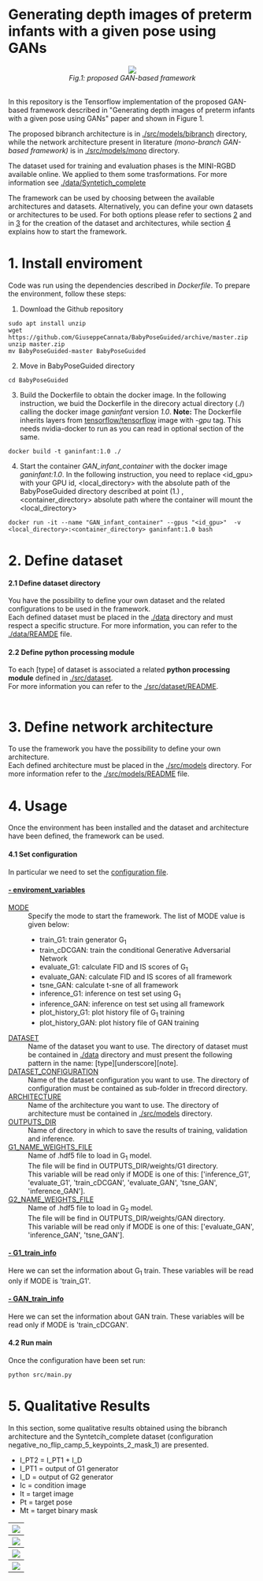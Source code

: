 # Generating depth images of preterm infants with a given pose using GANs

<div align="center">
    <img src="./resources/workflow.png">
    <br>
    <figcaption ><em>Fig.1: proposed GAN-based framework</em></figcaption>
</div>
<br>

In this repository is the Tensorflow implementation of the proposed GAN-based framework described in "Generating depth images of preterm infants with a given pose using GANs"
paper and shown in Figure 1. 

The proposed bibranch architecture is in <a href="./src/models/bibranch">./src/models/bibranch<a> directory, 
while the network architecture present in literature <i>(mono-branch GAN-based framework)</i> is in <a href="./src/models/mono">./src/models/mono<a> directory.

The dataset used for training and evaluation phases is the MINI-RGBD available online. We applied to them some trasformations. For more information see <a href="./data/Syntetich_complete">./data/Syntetich_complete</a>

The framework can be used by choosing between the available architectures and datasets. Alternatively, you can define your own datasets or architectures to be used.
For both options please refer to sections <a href="#2-define-dataset">2</a> and in <a href="#3-define-network-architecture">3</a>
for the creation of the dataset and architectures, while section <a href="#2-define-dataset">4</a> explains how to start the framework.

# 1. Install enviroment

Code was run using the dependencies described in <i>Dockerfile</i>. To prepare the environment, follow these steps:

1. Download the Github repository
```
sudo apt install unzip
wget https://github.com/GiuseppeCannata/BabyPoseGuided/archive/master.zip
unzip master.zip
mv BabyPoseGuided-master BabyPoseGuided
```

2. Move in BabyPoseGuided directory
```
cd BabyPoseGuided
```

3. Build the Dockerfile to obtain the docker image. In the following instruction, we buid the Dockerfile in the direcory actual directory (./) calling the docker image <i>ganinfant</i> version <i>1.0</i>.
<b>Note:</b> The Dockerfile inherits layers from <a href="https://hub.docker.com/r/tensorflow/tensorflow">tensorflow/tensorflow</a> image with <i>-gpu</i> tag. This needs nvidia-docker to run as you can read in optional section of the same.
```
docker build -t ganinfant:1.0 ./
```

	
4. Start the container <i>GAN_infant_container</i> with the docker image <i>ganinfant:1.0</i>. 
In the following instruction, you need to replace <id_gpu> with your GPU id, <local_directory> with the absolute path of the 
BabyPoseGuided directory described at point (1.) , <container_directory> absolute path where the container will mount the <local_directory>
```
docker run -it --name "GAN_infant_container" --gpus "<id_gpu>"  -v <local_directory>:<container_directory> ganinfant:1.0 bash 
```

# 2. Define dataset

<h4>2.1 Define dataset directory</h4>
You have the possibility to define your own dataset and the related configurations to be used in the framework.<br>
Each defined dataset must be placed in the <a href="./data">./data</a> directory and must respect a specific structure.
For more information, you can refer to the <a href="./data">./data/REAMDE</a> file.
<br>

<h4>2.2 Define python processing module</h4>
To each [type] of dataset is associated a related <b>python processing module</b> defined in <a href="./src/datasets">./src/dataset</a>.<br>
For more information you can refer to the <a href="./src/datasets">./src/dataset/README</a>.<br>
<br>

# 3. Define network architecture
To use the framework you have the possibility to define your own architecture.<br>
Each defined architecture must be placed in the <a href="./src/models">./src/models</a> directory.
For more information refer to the <a href="./src/models">./src/models/README</a> file.

# 4. Usage
Once the environment has been installed and the dataset and architecture have been defined, the framework can be used.

<h4>4.1 Set configuration</h4>
In particular we need to set the <a href="./configuration.yml">configuration file</a>.

<h4><a href="./configuration.yml#L1">- enviroment_variables</a></h4>
<dl>
<dt><a href="./configuration.yml#L2">MODE</a></dt>
<dd>
Specify the mode to start the framework. The list of MODE value is given below:
    <ul>
        <li>train_G1: train generator G<sub>1</sub> </li> 
        <li>train_cDCGAN: train the conditional Generative Adversarial Network </li>
        <li>evaluate_G1: calculate FID and IS scores of G<sub>1</sub> </li>
        <li>evaluate_GAN: calculate FID and IS scores of all framework</li>
        <li>tsne_GAN: calculate t-sne of all framework </li>
        <li>inference_G1: inference on test set using G<sub>1</sub> </li>
        <li>inference_GAN: inference on test set using all framework</li>
		<li>plot_history_G1:  plot history file of G<sub>1</sub> training</li>
		<li>plot_history_GAN: plot history file of GAN training</li>
    </ul>
</dd>

<dt><a href="./configuration.yml#L3">DATASET</a></dt>
<dd>
Name of the dataset you want to use. 
The directory of dataset must be contained in <a href="./data">./data</a> directory 
and must present the following pattern in the name: [type][underscore][note].
</dd>

<dt><a href="./configuration.yml#L4">DATASET_CONFIGURATION</a></dt>
<dd>
Name of the dataset configuration you want to use. 
The directory of configuration must be contained as sub-folder in tfrecord directory.
</dd>

<dt><a href="./configuration.yml#L5">ARCHITECTURE</a></dt>
<dd>
Name of the architecture you want to use. 
The directory of architecture must be contained in <a href="./src/models">./src/models</a> directory.
</dd>

<dt><a href="./configuration.yml#L6">OUTPUTS_DIR</a></dt>
<dd>
Name of directory in which to save the results of training, validation and inference.
</dd>

<dt><a href="./configuration.yml#L7">G1_NAME_WEIGHTS_FILE</a></dt>
<dd>
Name of .hdf5 file to load in G<sub>1</sub> model.<br>
The file will be find in OUTPUTS_DIR/weights/G1 directory. <br>
This variable will be read only if MODE is one of this: ['inference_G1', 'evaluate_G1', 'train_cDCGAN', 'evaluate_GAN', 'tsne_GAN', 'inference_GAN'].
</dd>

<dt><a href="./configuration.yml#L8">G2_NAME_WEIGHTS_FILE</a></dt>
<dd>
Name of .hdf5 file to load in G<sub>2</sub> model.<br>
The file will be find in OUTPUTS_DIR/weights/GAN directory. <br>
This variable will be read only if MODE is one of this: ['evaluate_GAN', 'inference_GAN', 'tsne_GAN'].
</dd>
</dl>

<h4><a href="./configuration.yml#L10">- G1_train_info</a></h4>
Here we can set the information about G<sub>1</sub> train.
These variables will be read only if MODE is 'train_G1'.

<h4><a href="./configuration.yml#L19">- GAN_train_info</a></h4>
Here we can set the information about GAN train.
These variables will be read only if MODE is 'train_cDCGAN'.

<h4>4.2 Run main</h4>
Once the configuration have been set run: 

```
python src/main.py
```


# 5. Qualitative Results
In this section, some qualitative results obtained using the bibranch architecture and the Syntetcih_complete dataset 
(configuration negative_no_flip_camp_5_keypoints_2_mask_1) are presented.

<ul>
	<li> I_PT2 = I_PT1 + I_D </li>
	<li> I_PT1 = output of G1 generator </li>
	<li> I_D = output of G2 generator </li>
	<li> Ic = condition image </li>
	<li> It = target image </li>
	<li> Pt = target pose </li>
	<li> Mt = target binary mask </li>
</ul>

<table>
    <tr><th><img src="./resources/220-pz108_00100-pz104_00100.png"></th></tr>
	<tr><th><img src="./resources/231-pz108_00155-pz104_00155.png"></th></tr>
	<tr><th><img src="./resources/362-pz108_00810-pz104_00810.png"></th></tr>
	<tr><th><img src="./resources/389-pz108_00945-pz104_00945.png"></th></tr>
</table>





